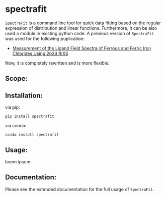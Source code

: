 # spectrafit

`SpectraFit` is a command line tool for quick data fitting based on the regular
expression of distribution and linear functions. Furthermore, it can be also
used a module in existing python code. A previous version of `SpectraFit` was
used for the following puplication:

- [Measurement of the Ligand Field Spectra of Ferrous and Ferric Iron Chlorides Using 2p3d RIXS](https://pubs.acs.org/doi/abs/10.1021/acs.inorgchem.7b00940)

Now, it is completely rewritten and is more flexible.

## Scope:

## Installation:

via pip:

```shell
pip install spectrafit
```

via conda:

```shell
conda install spectrafit
```

## Usage:

lorem ipsum

## Documentation:

Please see the extended documentation for the full usage of `SpectraFit`.
